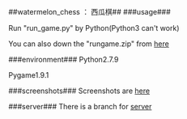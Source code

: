 ##watermelon_chess  ：  西瓜棋##
###usage###

Run "run_game.py" by Python(Python3 can't work)

You can also down the "rungame.zip" from [here](https://github.com/RawEvan/watermelon_chess/tree/master/exe)

###environment###
Python2.7.9

Pygame1.9.1

###screenshots###
Screenshots are [here](https://github.com/RawEvan/watermelon_chess/tree/master/screenshots)

###server###
There is a branch for [server](https://github.com/RawEvan/watermelon_chess/tree/server)
